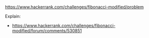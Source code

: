 https://www.hackerrank.com/challenges/fibonacci-modified/problem

Explain:
- https://www.hackerrank.com/challenges/fibonacci-modified/forum/comments/530851

